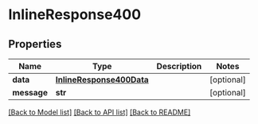 # InlineResponse400

## Properties
Name | Type | Description | Notes
------------ | ------------- | ------------- | -------------
**data** | [**InlineResponse400Data**](InlineResponse400Data.md) |  | [optional] 
**message** | **str** |  | [optional] 

[[Back to Model list]](../README.md#documentation-for-models) [[Back to API list]](../README.md#documentation-for-api-endpoints) [[Back to README]](../README.md)

